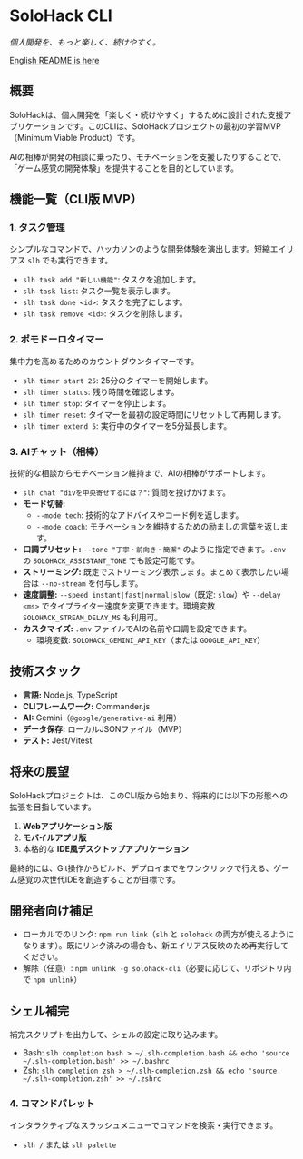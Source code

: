 # SoloHack CLI

*個人開発を、もっと楽しく、続けやすく。*

[English README is here](./README.md)

## 概要

SoloHackは、個人開発を「楽しく・続けやすく」するために設計された支援アプリケーションです。このCLIは、SoloHackプロジェクトの最初の学習MVP（Minimum Viable Product）です。

AIの相棒が開発の相談に乗ったり、モチベーションを支援したりすることで、「ゲーム感覚の開発体験」を提供することを目的としています。

## 機能一覧（CLI版 MVP）

### 1. タスク管理
シンプルなコマンドで、ハッカソンのような開発体験を演出します。短縮エイリアス `slh` でも実行できます。
- `slh task add "新しい機能"`: タスクを追加します。
- `slh task list`: タスク一覧を表示します。
- `slh task done <id>`: タスクを完了にします。
- `slh task remove <id>`: タスクを削除します。

### 2. ポモドーロタイマー
集中力を高めるためのカウントダウンタイマーです。
- `slh timer start 25`: 25分のタイマーを開始します。
- `slh timer status`: 残り時間を確認します。
- `slh timer stop`: タイマーを停止します。
- `slh timer reset`: タイマーを最初の設定時間にリセットして再開します。
- `slh timer extend 5`: 実行中のタイマーを5分延長します。

### 3. AIチャット（相棒）
技術的な相談からモチベーション維持まで、AIの相棒がサポートします。
- `slh chat "divを中央寄せするには？"`: 質問を投げかけます。
- **モード切替:**
  - `--mode tech`: 技術的なアドバイスやコード例を返します。
  - `--mode coach`: モチベーションを維持するための励ましの言葉を返します。
 - **口調プリセット:** `--tone "丁寧・前向き・簡潔"` のように指定できます。`.env` の `SOLOHACK_ASSISTANT_TONE` でも設定可能です。
- **ストリーミング:** 既定でストリーミング表示します。まとめて表示したい場合は `--no-stream` を付与します。
 - **速度調整:** `--speed instant|fast|normal|slow`（既定: `slow`）や `--delay <ms>` でタイプライター速度を変更できます。環境変数 `SOLOHACK_STREAM_DELAY_MS` も利用可。
- **カスタマイズ:** `.env` ファイルでAIの名前や口調を設定できます。
  - 環境変数: `SOLOHACK_GEMINI_API_KEY`（または `GOOGLE_API_KEY`）

## 技術スタック

- **言語:** Node.js, TypeScript
- **CLIフレームワーク:** Commander.js
- **AI:** Gemini（`@google/generative-ai` 利用）
- **データ保存:** ローカルJSONファイル（MVP）
- **テスト:** Jest/Vitest

## 将来の展望

SoloHackプロジェクトは、このCLI版から始まり、将来的には以下の形態への拡張を目指しています。

1.  **Webアプリケーション版**
2.  **モバイルアプリ版**
3.  本格的な **IDE風デスクトップアプリケーション**

最終的には、Git操作からビルド、デプロイまでをワンクリックで行える、ゲーム感覚の次世代IDEを創造することが目標です。

## 開発者向け補足

- ローカルでのリンク: `npm run link`（`slh` と `solohack` の両方が使えるようになります）。既にリンク済みの場合も、新エイリアス反映のため再実行してください。
- 解除（任意）: `npm unlink -g solohack-cli`（必要に応じて、リポジトリ内で `npm unlink`）
## シェル補完

補完スクリプトを出力して、シェルの設定に取り込みます。

- Bash: `slh completion bash > ~/.slh-completion.bash && echo 'source ~/.slh-completion.bash' >> ~/.bashrc`
- Zsh:  `slh completion zsh > ~/.slh-completion.zsh && echo 'source ~/.slh-completion.zsh' >> ~/.zshrc`
### 4. コマンドパレット
インタラクティブなスラッシュメニューでコマンドを検索・実行できます。
- `slh /` または `slh palette`
